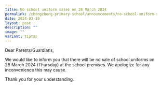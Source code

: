 ```yaml
---
title: No school uniform sales on 28 March 2024
permalink: /chongzheng-primary-school/announcements/no-school-uniform-sales-on-28-march-2024/
date: 2024-03-19
layout: post
description: ""
image: ""
variant: tiptap
---
```

<p>Dear Parents/Guardians,</p>
<p>We would like to inform you that there will be no sale of school uniforms
on 28 March 2024 (Thursday) at the school premises. We apologize for any
inconvenience this may cause.</p>
<p>Thank you for your understanding.</p>
<p></p>
<p></p>
<p></p>